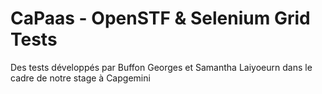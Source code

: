 # CaPaas - OpenSTF & Selenium Grid Tests

Des tests développés par Buffon Georges et Samantha Laiyoeurn dans le cadre de notre stage à Capgemini
